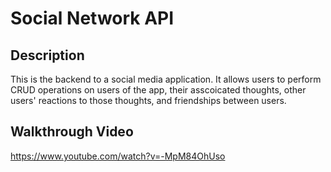 # Social Network API

## Description

This is the backend to a social media application. It allows users to perform CRUD operations on users of the app, their asscoicated thoughts, other users' reactions to those thoughts, and friendships between users.

## Walkthrough Video

https://www.youtube.com/watch?v=-MpM84OhUso